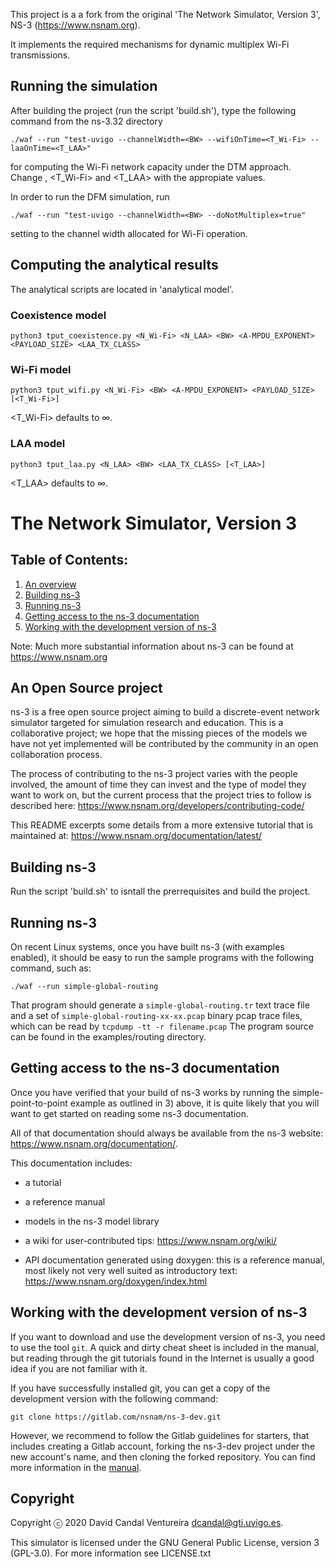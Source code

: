 This project is a a fork from the original 'The Network Simulator, Version 3', NS-3 (https://www.nsnam.org).

It implements the required mechanisms for dynamic multiplex Wi-Fi transmissions.


## Running the simulation

After building the project (run the script 'build.sh'), type the following command from the ns-3.32 directory

```shell
./waf --run "test-uvigo --channelWidth=<BW> --wifiOnTime=<T_Wi-Fi> --laaOnTime=<T_LAA>"
```

for computing the Wi-Fi network capacity under the DTM approach. Change <BW>, <T_Wi-Fi> and <T_LAA> with the appropiate values.

In order to run the DFM simulation, run

```shell
./waf --run "test-uvigo --channelWidth=<BW> --doNotMultiplex=true"
```

setting <BW> to the channel width allocated for Wi-Fi operation.


## Computing the analytical results

The analytical scripts are located in 'analytical model'.

### Coexistence model

```shell
python3 tput_coexistence.py <N_Wi-Fi> <N_LAA> <BW> <A-MPDU_EXPONENT> <PAYLOAD_SIZE> <LAA_TX_CLASS>
```

### Wi-Fi model

```shell
python3 tput_wifi.py <N_Wi-Fi> <BW> <A-MPDU_EXPONENT> <PAYLOAD_SIZE> [<T_Wi-Fi>]
```

<T_Wi-Fi> defaults to ∞.


### LAA model

```shell
python3 tput_laa.py <N_LAA> <BW> <LAA_TX_CLASS> [<T_LAA>]
```

<T_LAA> defaults to ∞.




The Network Simulator, Version 3
================================

## Table of Contents:

1) [An overview](#an-open-source-project)
2) [Building ns-3](#building-ns-3)
3) [Running ns-3](#running-ns-3)
4) [Getting access to the ns-3 documentation](#getting-access-to-the-ns-3-documentation)
5) [Working with the development version of ns-3](#working-with-the-development-version-of-ns-3)

Note:  Much more substantial information about ns-3 can be found at
https://www.nsnam.org

## An Open Source project

ns-3 is a free open source project aiming to build a discrete-event
network simulator targeted for simulation research and education.
This is a collaborative project; we hope that
the missing pieces of the models we have not yet implemented
will be contributed by the community in an open collaboration
process.

The process of contributing to the ns-3 project varies with
the people involved, the amount of time they can invest
and the type of model they want to work on, but the current
process that the project tries to follow is described here:
https://www.nsnam.org/developers/contributing-code/

This README excerpts some details from a more extensive
tutorial that is maintained at:
https://www.nsnam.org/documentation/latest/

## Building ns-3

Run the script 'build.sh' to isntall the prerrequisites and build the project.

## Running ns-3

On recent Linux systems, once you have built ns-3 (with examples
enabled), it should be easy to run the sample programs with the
following command, such as:

```shell
./waf --run simple-global-routing
```

That program should generate a `simple-global-routing.tr` text
trace file and a set of `simple-global-routing-xx-xx.pcap` binary
pcap trace files, which can be read by `tcpdump -tt -r filename.pcap`
The program source can be found in the examples/routing directory.

## Getting access to the ns-3 documentation

Once you have verified that your build of ns-3 works by running
the simple-point-to-point example as outlined in 3) above, it is
quite likely that you will want to get started on reading
some ns-3 documentation.

All of that documentation should always be available from
the ns-3 website: https://www.nsnam.org/documentation/.

This documentation includes:

  - a tutorial

  - a reference manual

  - models in the ns-3 model library

  - a wiki for user-contributed tips: https://www.nsnam.org/wiki/

  - API documentation generated using doxygen: this is
    a reference manual, most likely not very well suited
    as introductory text:
    https://www.nsnam.org/doxygen/index.html

## Working with the development version of ns-3

If you want to download and use the development version of ns-3, you
need to use the tool `git`. A quick and dirty cheat sheet is included
in the manual, but reading through the git
tutorials found in the Internet is usually a good idea if you are not
familiar with it.

If you have successfully installed git, you can get
a copy of the development version with the following command:
```shell
git clone https://gitlab.com/nsnam/ns-3-dev.git
```

However, we recommend to follow the Gitlab guidelines for starters,
that includes creating a Gitlab account, forking the ns-3-dev project
under the new account's name, and then cloning the forked repository.
You can find more information in the [manual](https://www.nsnam.org/docs/manual/html/working-with-git.html).

## Copyright
Copyright ⓒ 2020 David Candal Ventureira dcandal@gti.uvigo.es.

This simulator is licensed under the GNU General Public License, version 3 (GPL-3.0). For more information see LICENSE.txt
